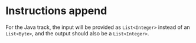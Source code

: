 # Instructions append

For the Java track, the input will be provided as `List<Integer>` instead of an `List<Byte>`, and the output should also be a `List<Integer>`.
